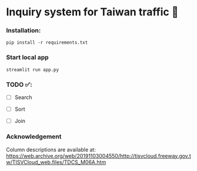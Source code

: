 # Inquiry system for Taiwan traffic 🚦

### Installation:
```
pip install -r requirements.txt
```

### Start local app
```
streamlit run app.py
```

### TODO ✅:
- [ ] Search
- [ ] Sort
- [ ] Join


### Acknowledgement 
Column descriptions are available at:
https://web.archive.org/web/20191103004550/http://tisvcloud.freeway.gov.tw/TISVCloud_web.files/TDCS_M06A.htm